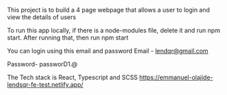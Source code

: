  This project is to build a 4 page webpage that allows a user to login and view the details of users

To run  this app locally, if there is a node-modules file, delete it and run npm start.
After running that, then run npm start

You can login using this email and password
Email - lendqr@gmail.com

Password- passworD1.@

The Tech stack is React, Typescript and SCSS
https://emmanuel-olajide-lendsqr-fe-test.netlify.app/